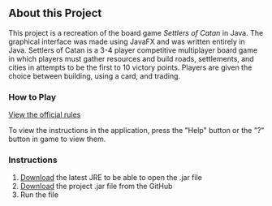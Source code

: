 ## About this Project

This project is a recreation of the board game _Settlers of Catan_ in Java. The graphical interface was made using JavaFX and was written entirely in Java. Settlers of Catan is a 3-4 player competitive multiplayer board game in which players must gather resources and build roads, settlements, and cities in attempts to be the first to 10 victory points. Players are given the choice between building, using a card, and trading.

### How to Play

[View the official rules](https://www.catan.com/sites/prod/files/2021-06/catan_base_rules_2020_200707.pdf)

To view the instructions in the application, press the "Help" button or the "?" button in game to view them.

### Instructions

1. [Download](https://www.oracle.com/java/technologies/downloads/) the latest JRE to be able to open the .jar file
2. [Download](https://github.com/nitheesh-cpu/SettlersOfCatan/releases/download/Download/Catan.jar) the project .jar file from the GitHub
3. Run the file
